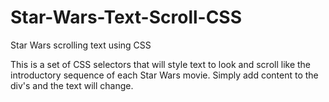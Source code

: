 # Star-Wars-Text-Scroll-CSS
Star Wars scrolling text using CSS

This is a set of CSS selectors that will style text to look and scroll like
the introductory sequence of each Star Wars movie. Simply add content to the
div's and the text will change.
